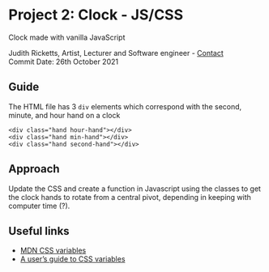 ##
# Project 2: Clock - JS/CSS 
Clock made with vanilla JavaScript

Judith Ricketts, Artist, Lecturer and Software engineer - [Contact](https://lovespictures.com/)  
Commit Date: 26th October 2021

## Guide

The HTML file has 3 `div` elements which correspond with the second, minute, and
    hour hand on a clock

<!-- elements -->
    <div class="hand hour-hand"></div>
    <div class="hand min-hand"></div>
    <div class="hand second-hand"></div>
<!-- elements -->


## Approach

Update the CSS and create a function in Javascript using the classes to get the clock hands to rotate from a central pivot, 
depending in keeping with computer time (?).
 
## Useful links

* [MDN CSS variables](https://developer.mozilla.org/en-US/docs/Web/CSS/Using_CSS_custom_properties)  
* [A user’s guide to CSS variables](https://increment.com/frontend/a-users-guide-to-css-variables/)


<!-- guide  https://github.com/nitishdayal/JavaScript30 -->

